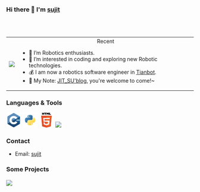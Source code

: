 ### Hi there 👋  I'm <a href="https://bento.me/jitsu">sujit</a>

<br/>
<br/>

<table>
  <tr align="center">
    <td>
      <a href="https://github.com/anuraghazra/github-readme-stats" target="_blank">
        <img align="center" name="sujit-168's github stats" src="https://github-readme-stats.vercel.app/api?username=sujit-168&show_icons=true" />
      </a>
    </td>
<td align="left">
            <div align="center">Recent</div>
            <ul>
                <li>🤭 I’m Robotics enthusiasts.</li>
                <li>🔭 I’m interested in coding and exploring new Robotic technologies.</li>
                <li>💰 I am now a robotics software engineer in <a href="https://github.com/tianbot">Tianbot</a>.</li>
                <li>🏡 My Note: <a href="https://sujie-168.top" rel="nofollow">JIT_SU'blog</a>, you're welcome to come!~ </li>
            </ul>
        </td>
  </tr>
</table>

### Languages & Tools

<!--  <p dir="auto"> -->

<div style="flex">
<code><a target="_blank" rel="noopener noreferrer nofollow" href="https://github.com/topics/cpp"><img height="40" src="https://raw.githubusercontent.com/github/explore/180320cffc25f4ed1bbdfd33d4db3a66eeeeb358/topics/cpp/cpp.png" style="max-width: 100%;"></a></code>
<code><a target="_blank" rel="noopener noreferrer nofollow" href="https://github.com/topics/python"><img height="40" src="https://raw.githubusercontent.com/github/explore/80688e429a7d4ef2fca1e82350fe8e3517d3494d/topics/python/python.png" style="max-width: 100%;"></a></code>
<code><a target="_blank" rel="noopener noreferrer nofollow" href="https://github.com/topics/html"><img height="40" src="https://raw.githubusercontent.com/github/explore/80688e429a7d4ef2fca1e82350fe8e3517d3494d/topics/html/html.png" style="max-width: 100%;"></a></code>
<code><a target="_blank" rel="noopener noreferrer nofollow" href="https://github.com/ros"><img height="40" src="https://raw.githubusercontent.com/ros-infrastructure/www.ros.org/main/content/favicon.ico" style="max-width: 100%;"></a></code>
</div>
<!-- </p> -->


### Contact
- Email: [sujit](mailto:su2054552689@gmail.com)


### Some Projects

<a href="https://github.com/sujit-168/Stereo_camera">
  <img align="center" src="https://github-readme-stats.anuraghazra1.vercel.app/api/pin/?username=sujit-168&repo=Stereo_camera" />
</a>
